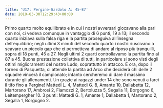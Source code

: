 ```yaml
---
title: 'U17: Pergine-Gardolo A: 45–87'
date: 2010-03-30T12:29:43+00:00
---
```

Primo quarto molto equilibrato e in cui i nostri avversari giocavano alla pari con noi, ci vedeva comunque in vantaggio di 6 punti, 19 a 13; il secondo quarto iniziava sulla falsa riga e la partita proseguiva all’insegna dell’equilibrio; negli ultimi 3 minuti del secondo quarto i nostri riuscivano a scavare un piccolo gap che ci permetteva di andare al riposo più tranquilli, sopra di 18 punti, 45 a 27. Negli ultimi 2 quarti controllavamo la partita fino al 87 a 45. Buona prestazione collettiva di tutti, in particolare si sono visti degli ottimi miglioramenti del nostro Ludo, soprattutto in attacco. E ora, dopo il torneo di Pasquetta, ci attende la partita ad Arco che deciderà chi delle 2 squadre vincerà il campionato; intanto cercheremo di dare il massimo durante gli allenamenti. Un grazie ai ragazzi under 14 che sono venuti a farci il tifo fino a Pergine!
Mattedi L. 4, Mattedi G. 8, Amante 10, Dallabetta 12, Martorano 17, Ambrosi 2, Fiamozzi 2, Bertoluzza 5, Segalla 11, Borgogno 6, Leitempergher 10. 3 punti: Mattedi G. 1, Amante 1, Dallabetta 1, Martorano 2, Segalla 1, Borgogno 2.